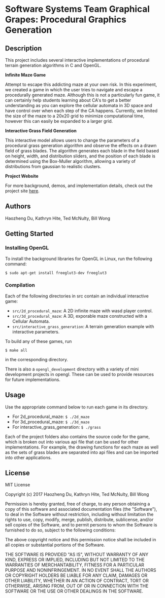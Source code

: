 # Software Systems Team Graphical Grapes: Procedural Graphics Generation

## Description

This project includes several interactive implementations of procedural terrain generation algorithms in C and OpenGL.

**Infinite Maze Game**

Attempt to escape this addicting maze at your own risk.  In this experiment, we created a game in which the user tries to navigate and escape a procedurally generated maze. Although this is not a particularly fun game, it can certainly help students learning about CA's to get a better understanding as you can explore the cellular automata in 3D space and have control over when each step of the CA happens. Currently, we limited the size of the maze to a 20x20 grid to minimize computational time, however this can easily be expanded to a larger grid.

**Interactive Grass Field Generation**

This interactive model allows users to change the parameters of a procedural grass generation algorithm and observe the effects on a drawn field of grass blades.  The algorithm generates each blade in the field based on height, width, and distribution sliders, and the position of each blade is determined using the Box-Muller algorithm, allowing a variety of distributions from gaussian to realistic clusters.  

**Project Website**

For more background, demos, and implementation details, check out the project site [here](https://tedmcn.github.io/SoftSysGraphicalGrapes/).


## Authors

Haozheng Du, Kathryn Hite, Ted McNulty, Bill Wong


## Getting Started

### Installing OpenGL

To install the background libraries for OpenGL in Linux, run the following command:

```
$ sudo apt-get install freeglut3-dev freeglut3
```

### Compilation

Each of the following directories in src contain an individual interactive game:

* `src/2d_procedural_maze`: A 2D infinite maze with wasd player control.
* `src/3d_procedural_maze`: A 3D, exporable maze constructed with a Cellular Automata.
* `src/interactive_grass_generation`: A terrain generation example with interactive parameters.


To build any of these games, run 

```
$ make all
```

in the corresponding directory.

There is also a `opengl_development` directory with a variety of mini development projects in opengl.  These can be used to provide resources for future implementations.


## Usage

Use the appropriate command below to run each game in its directory.

* For 2d_procedural_maze: `$ ./2d_maze`
* For 3d_procedural_maze: `$ ./3d_maze`
* For interactive_grass_generation: `$ ./grass`

Each of the project folders also contains the source code for the game, which is broken out into various api file that can be used for other implementations.  For example, the drawing functions for each maze as well as the sets of grass blades are separated into api files and can be imported into other applications.


## License

MIT License

Copyright (c) 2017 Haozheng Du, Kathryn Hite, Ted McNulty, Bill Wong

Permission is hereby granted, free of charge, to any person obtaining a copy
of this software and associated documentation files (the "Software"), to deal
in the Software without restriction, including without limitation the rights
to use, copy, modify, merge, publish, distribute, sublicense, and/or sell
copies of the Software, and to permit persons to whom the Software is
furnished to do so, subject to the following conditions:

The above copyright notice and this permission notice shall be included in all
copies or substantial portions of the Software.

THE SOFTWARE IS PROVIDED "AS IS", WITHOUT WARRANTY OF ANY KIND, EXPRESS OR
IMPLIED, INCLUDING BUT NOT LIMITED TO THE WARRANTIES OF MERCHANTABILITY,
FITNESS FOR A PARTICULAR PURPOSE AND NONINFRINGEMENT. IN NO EVENT SHALL THE
AUTHORS OR COPYRIGHT HOLDERS BE LIABLE FOR ANY CLAIM, DAMAGES OR OTHER
LIABILITY, WHETHER IN AN ACTION OF CONTRACT, TORT OR OTHERWISE, ARISING FROM,
OUT OF OR IN CONNECTION WITH THE SOFTWARE OR THE USE OR OTHER DEALINGS IN THE
SOFTWARE.
